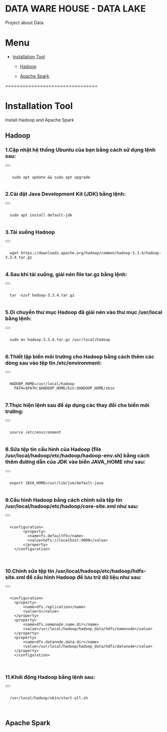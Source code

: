 # DATA WARE HOUSE - DATA LAKE #

Project about Data

# Menu

* [Installation Tool](#markdown-header--nstallation-tool)
    
    * [Hadoop](#markdown-header-hadoop)

    * [Apache Spark](#markdown-header-apache-spark)

================================
# Installation Tool

Install Hadoop and Apache Spark

## Hadoop

### 1.Cập nhật hệ thống Ubuntu của bạn bằng cách sử dụng lệnh sau:

<div class="code-block">
  <button class="btn" data-clipboard-target="#code"></button>
  <pre><code id="code">
   sudo apt update && sudo apt upgrade 
  </code></pre>
</div>

### 2.Cài đặt Java Development Kit (JDK) bằng lệnh:

<div class="code-block">
  <button class="btn" data-clipboard-target="#code"></button>
  <pre><code id="code">
  sudo apt install default-jdk
  </code></pre>
</div>

### 3.Tải xuống Hadoop

<div class="code-block">
  <button class="btn" data-clipboard-target="#code"></button>
  <pre><code id="code">
  wget https://downloads.apache.org/hadoop/common/hadoop-3.3.4/hadoop-3.3.4.tar.gz
  </code></pre>
</div>

### 4.Sau khi tải xuống, giải nén file tar.gz bằng lệnh:

<div class="code-block">
  <button class="btn" data-clipboard-target="#code"></button>
  <pre><code id="code">
  tar -xzvf hadoop-3.3.4.tar.gz
  </code></pre>
</div>


### 5.Di chuyển thư mục Hadoop đã giải nén vào thư mục /usr/local bằng lệnh:

<div class="code-block">
  <button class="btn" data-clipboard-target="#code"></button>
  <pre><code id="code">
  sudo mv hadoop-3.3.4.tar.gz /usr/local/hadoop
  </code></pre>
</div>

### 6.Thiết lập biến môi trường cho Hadoop bằng cách thêm các dòng sau vào tệp tin /etc/environment:

<div class="code-block">
  <button class="btn" data-clipboard-target="#code"></button>
  <pre><code id="code">
  HADOOP_HOME=/usr/local/hadoop
    PATH=$PATH:$HADOOP_HOME/bin:$HADOOP_HOME/sbin
  </code></pre>
</div>

### 7.Thực hiện lệnh sau để áp dụng các thay đổi cho biến môi trường:

<div class="code-block">
  <button class="btn" data-clipboard-target="#code"></button>
  <pre><code id="code">
  source /etc/environment
  </code></pre>
</div>

### 8.Sửa tệp tin cấu hình của Hadoop (file /usr/local/hadoop/etc/hadoop/hadoop-env.sh) bằng cách thêm đường dẫn của JDK vào biến JAVA_HOME như sau:

<div class="code-block">
  <button class="btn" data-clipboard-target="#code"></button>
  <pre><code id="code">
  export JAVA_HOME=/usr/lib/jvm/default-java
  </code></pre>
</div>


### 9.Cấu hình Hadoop bằng cách chỉnh sửa tệp tin /usr/local/hadoop/etc/hadoop/core-site.xml như sau:
<div class="code-block">
  <button class="btn" data-clipboard-target="#code"></button>
  <pre><code id="code">
  &lt;configuration&gt;
        &lt;property&gt;
          &lt;name&gt;fs.defaultFS&lt;/name&gt;
          &lt;value&gt;hdfs://localhost:9000&lt;/value&gt;
        &lt;/property&gt;
    &lt;/configuration&gt;
  </code>
  </pre>
</div>

### 10.Chỉnh sửa tệp tin /usr/local/hadoop/etc/hadoop/hdfs-site.xml để cấu hình Hadoop để lưu trữ dữ liệu như sau:
<div class="code-block">
  <button class="btn" data-clipboard-target="#code"></button>
  <pre><code id="code">
  &lt;configuration&gt;
    &lt;property&gt;
        &lt;name&gt;dfs.replication&lt;/name&gt;
        &lt;value&gt;1&lt;/value&gt;
    &lt;/property&gt;
    &lt;property&gt;
        &lt;name&gt;dfs.namenode.name.dir&lt;/name&gt;
        &lt;value&gt;/usr/local/hadoop/hadoop_data/hdfs/namenode&lt;/value&gt;
    &lt;/property&gt;
    &lt;property&gt;
        &lt;name&gt;dfs.datanode.data.dir&lt;/name&gt;
        &lt;value&gt;/usr/local/hadoop/hadoop_data/hdfs/datanode&lt;/value&gt;
    &lt;/property&gt;
    &lt;/configuration&gt;
  </code>
  </pre>
</div>

### 11.Khởi động Hadoop bằng lệnh sau:

<div class="code-block">
  <button class="btn" data-clipboard-target="#code"></button>
  <pre><code id="code">
  /usr/local/hadoop/sbin/start-all.sh
  </code>
  </pre>
</div>

## Apache Spark
